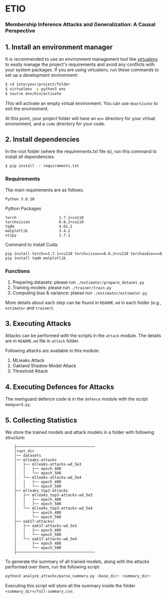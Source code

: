 # ETIO
### Membership Inference Attacks and Generalization: A Causal Perspective
  
## 1. Install an environment manager 
It is recommended to use an environment management tool like [virtualenv](https://virtualenv.pypa.io/en/stable/) to easily manage the project's requirements and avoid any conflicts with your system packages. If you are using virtualenv, run these commands to set up a development environment:
```sh
$ cd into/your/project/folder
$ virtualenv -p python3 env
$ source env/bin/activate
```
This will activate an empty virtual environment. You can use ```deactivate``` to exit the environment.

At this point, your project folder will have an `env` directory for your virtual environment, and a `code` directory for your code.

## 2. Install dependencies
In the root folder (where the requirements.txt file is), run this command to install all dependencies:
```sh
$ pip install -r requirements.txt
```
### Requirements
The main requirements are as follows:
```
Python 3.8.10
```
Python Packages
```
torch                   1.7.1+cu110
torchvision             0.8.2+cu110
tqdm                    4.61.2
matplotlib              3.4.2
scipy                   1.7.1
```

Command to install Cuda:
```bash
pip install torch==1.7.1+cu110 torchvision==0.8.2+cu110 torchaudio===0.7.2 -f https://download.pytorch.org/whl/torch_stable.html
pip install tqdm matplotlib
```

### Functions
1. Preparing datasets: please run `./estimator/prepare_dataset.py`
2. Training models: please run `./trainer/train.py`
3. Computing bias & variance: plaese run `./estimator/estimator.py`

More details about each step can be found in `README.md` in each folder (e.g., `estimator` and `trainer`).


## 3. Executing Attacks
Attacks can be performed with the scripts in the `attack` module. The details are in `README.md` file in `attack` folder.

Following attacks are available in this module:
1. MLleaks Attack
2. Oakland Shadow Model Attack
3. Threshold Attack


## 4. Executing Defences for Attacks
The memguard defence code is in the `defence` module with the script `memguard.py`.

## 5. Collecting Statistics
We store the trained models and attack models in a folder with following structure:
```
    ├─────────────────────────────────── 
    │root_dir
    │── datasets
    │── mlleaks-attacks
    │   ├── mlleaks-attacks-wd_5e3
    │   │   ├── epoch_400
    │   │   └── epoch_500
    │   └── mlleaks-attacks-wd_5e4
    │   │   ├── epoch_400
    │   │   └── epoch_500
    ├── mlleaks_top3-attacks
    │   ├── mlleaks_top3-attacks-wd_5e3 
    │   │   ├── epoch_400
    │   │   ├── epoch_500 
    │   └── mlleaks_top3-attacks-wd_5e4 
    │       ├── epoch_400 
    │       └── epoch_500
    ├── oak17-attacks/
    │   ├── oak17-attacks-wd_5e3
    │   │   ├── epoch_400
    │   │   └── epoch_500
    │   └── oak17-attacks-wd_5e4
    │       ├── epoch_400
    │       └── epoch_500
    ├───────────────────────────────────
```

To generate the summary of all trained models, along with the attacks performed over them, run the following script:

```bash
python3 analyze_attacks/parse_summary.py <base_dir> <summary_dir>
```

Executing this script will store all the summary inside the folder `<summary_dir>/full-summary.csv`.



